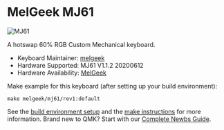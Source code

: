 # MelGeek MJ61

![MJ61](https://cdn.shopifycdn.net/s/files/1/0078/2863/5712/products/a0ebad495be43c4c42403878b4af4ac2_1024x1024@2x.jpg?v=1600672895)

A hotswap 60% RGB Custom Mechanical keyboard.

* Keyboard Maintainer: [melgeek](https://github.com/melgeek001365)
* Hardware Supported: MJ61 V1.1.2 20200612
* Hardware Availability: [MelGeek](https://www.melgeek.com/)

Make example for this keyboard (after setting up your build environment):

    make melgeek/mj61/rev1:default

See the [build environment setup](https://docs.qmk.fm/#/getting_started_build_tools) and the [make instructions](https://docs.qmk.fm/#/getting_started_make_guide) for more information. Brand new to QMK? Start with our [Complete Newbs Guide](https://docs.qmk.fm/#/newbs).
